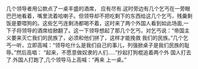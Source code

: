 几个领导者用公款点了一桌丰盛的酒席， 应有尽有.这时旁边有几个乞丐在一旁眼巴巴地看着，嘴里流着哈喇子。但领导却不把吃剩下的东西给这几个乞丐，残羹剩饭是要喂狗的。这些乞丐连剩汤都喝不着，这时来了两个外国人看到如此场面,一下子将领导的酒席给掀翻了。这一下领导想起了那几个乞丐，对乞丐说：“帝国主义要来灭亡我们的民族了，必须和他们拼了，这样才能挽救 我们的民族。”几个乞丐一听，立即高喊：“领导吃什么是我们自己的事儿，列强掀桌子是我们民族的耻辱。”然后高唱： “起来，不愿意做奴隶的人们.....”抄起打狗棍追着两个外 国人打去了.外国人打跑了,几个领导马上高喊：“再来 上一桌。”